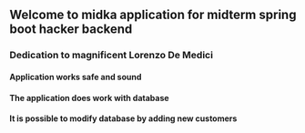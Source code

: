 ## Welcome to midka application for midterm spring boot hacker backend


### Dedication to magnificent Lorenzo De Medici
#### Application works safe and sound
#### The application does work with database
#### It is possible to modify database by adding new customers
